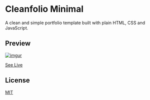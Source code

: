 # Cleanfolio Minimal

A clean and simple portfolio template built with plain HTML, CSS and JavaScript.

## Preview

[![imgur](https://imgur.com/HEFNLaa)](https://github.com/alirazahub)

[See Live](https://alirazahub.github.io/cleanfolio-minimal)

## License

[MIT](https://choosealicense.com/licenses/mit/)
